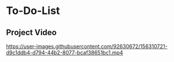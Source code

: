 
# To-Do-List
## Project Video



https://user-images.githubusercontent.com/92630672/156310721-d9c1ddb4-d794-44b2-8077-bcaf38651bc1.mp4

